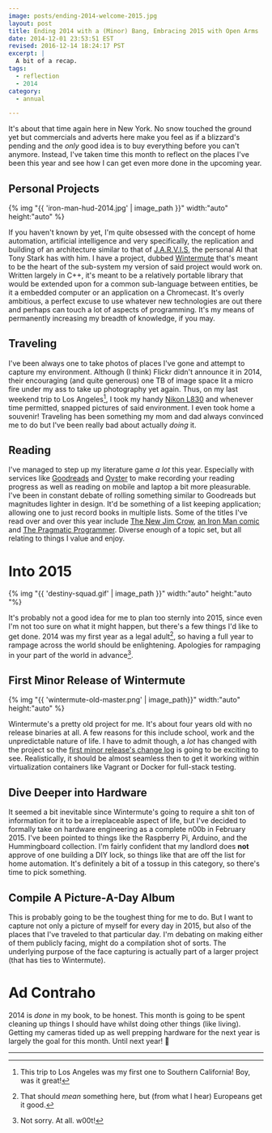 ```yaml
---
image: posts/ending-2014-welcome-2015.jpg
layout: post
title: Ending 2014 with a (Minor) Bang, Embracing 2015 with Open Arms
date: 2014-12-01 23:53:51 EST
revised: 2016-12-14 18:24:17 PST
excerpt: |
  A bit of a recap.
tags:
  - reflection
  - 2014
category:
  - annual

---
```


It's about that time again here in New York. No snow touched the ground yet but
commercials and adverts here make you feel as if a blizzard's pending and the
_only_ good idea is to buy everything before you can't anymore. Instead, I've
taken time this month to reflect on the places I've been this year and see how
I can get even more done in the upcoming year.

## Personal Projects
{% img "{{ 'iron-man-hud-2014.jpg' | image_path }}" width:"auto" height:"auto" %}

If you haven't known by yet, I'm quite obsessed with the concept of home
automation, artificial intelligence and very specifically, the replication and
building of an architecture similar to that of [J.A.R.V.I.S][jarvis], the
personal AI that Tony Stark has with him. I have a project, dubbed
[Wintermute][] that's meant to be the heart of the sub-system my version of
said project would work on. Written largely in C++, it's meant to be a
relatively portable library that would be extended upon for a common
sub-language between entities, be it a embedded computer or an application on a
Chromecast. It's overly ambitious, a perfect excuse to use whatever new
technologies are out there and perhaps can touch a lot of aspects of programming.
It's my means of permanently increasing my breadth of knowledge, if
you may.

## Traveling
I've been always one to take photos of places I've gone and attempt to capture
my environment. Although (I think) Flickr didn't announce it in 2014, their
encouraging (and quite generous) one TB of image space lit a micro fire under
my ass to take up photography yet again. Thus, on my last weekend trip to Los
Angeles[^1], I took my handy [Nikon L830][cam_nikon_l830] and whenever time
permitted, snapped pictures of said environment. I even took home a souvenir!
Traveling has been something my mom and dad always convinced me to do but
I've been really bad about actually _doing_ it.


## Reading
I've managed to step up my literature game _a lot_ this year. Especially
with services like [Goodreads][] and [Oyster][] to make recording your reading
progress as well as reading on mobile and laptop a bit more pleasurable. I've
been in constant debate of rolling something similar to Goodreads but
magnitudes lighter in design. It'd be something of a list keeping application;
allowing one to just record books in multiple lists. Some of the titles I've
read over and over this year include [The New Jim Crow][tnjc], [an Iron Man
comic][imc] and [The Pragmatic Programmer][tpp]. Diverse enough of a topic set,
but all relating to things I value and enjoy.

# Into 2015
{% img "{{ 'destiny-squad.gif' | image_path }}" width:"auto" height:"auto "%}

It's probably not a good idea for me to plan too sternly into 2015, since even
I'm not too sure on what it might happen, but there's a few things I'd like to
get done. 2014 was my first year as a legal adult[^2], so having a full year
to rampage across the world should be enlightening. Apologies for rampaging in
your part of the world in advance[^3].

## First Minor Release of Wintermute
{% img "{{ 'wintermute-old-master.png' | image_path}}" width:"auto" height:"auto" %}

Wintermute's a pretty old project for me. It's about four years old with no
release binaries at all. A few reasons for this include school, work and the
unpredictable nature of life. I have to admit though, a *lot* has changed with
the project so the [first minor release's change log][fmrc-wntr] is going to be
exciting to see. Realistically, it should be almost seamless then to get it
working within virtualization containers like Vagrant or Docker for full-stack
testing.

## Dive Deeper into Hardware
It seemed a bit inevitable since Wintermute's going to require a shit ton of
information for it to be a irreplaceable aspect of life, but I've decided to
formally take on hardware engineering as a complete n00b in February 2015. I've
been pointed to things like the Raspberry Pi, Arduino, and the Hummingboard
collection. I'm fairly confident that my landlord does **not** approve of one
building a DIY lock, so things like that are off the list for home automation.
It's definitely a bit of a tossup in this category, so there's time to pick
something.

## Compile A Picture-A-Day Album
This is probably going to be the toughest thing for me to do. But I want to
capture not only a picture of myself for every day in 2015, but also of the
places that I've traveled to that particular day. I'm debating on making either
of them publicly facing, might do a compilation shot of sorts. The underlying
purpose of the face capturing is actually part of a larger project (that
has ties to Wintermute).

# Ad Contraho
2014 is _done_ in my book, to be honest. This month is going to be spent cleaning
up things I should have whilst doing other things (like living). Getting my
cameras tided up as well prepping hardware for the next year is largely the
goal for this month. Until next year! &#x1f44b;

---
[wintermute]: https://github.com/jalcine/wintermute
[jarvis]: http://ironman.wikia.com/wiki/J.A.R.V.I.S.
[cam_nikon_l830]: /gears/camera-nikon-l830
[goodreads]: https://www.goodreads.com/jalcine
[oyster]: https://www.oysterbooks.com/invite/jackya
[tnjc]: https://www.goodreads.com/book/show/6792458-the-new-jim-crow
[imc]: https://www.goodreads.com/book/show/18359958-iron-man-volume-2
[tpp]: https://www.goodreads.com/book/show/4099.The_Pragmatic_Programmer
[fmrc-wntr]: https://github.com/jalcine/wintermute/milestones/v0.1.x

[^1]: This trip to Los Angeles was my first one to Southern California! Boy, was it great!
[^2]: That should _mean_ something here, but (from what I hear) Europeans get it good.
[^3]: Not sorry. At all. w00t!
